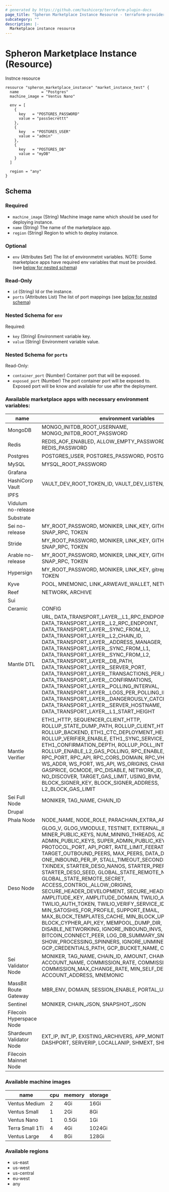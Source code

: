 ```yaml
---
# generated by https://github.com/hashicorp/terraform-plugin-docs
page_title: "Spheron Marketplace Instance Resource - terraform-provider-spheron"
subcategory: ""
description: |-
  Marketplace instance resource
---
```


# Spheron Marketplace Instance (Resource)

Instnce resource

```
resource "spheron_marketplace_instance" "market_instance_test" {
  name          = "Postgres"
  machine_image = "Ventus Nano"

  env = [
    {
      key   = "POSTGRES_PASSWORD"
      value = "passSecrettt"
    },
    {
      key   = "POSTGRES_USER"
      value = "admin"
    },
    {
      key   = "POSTGRES_DB"
      value = "myDB"
    }
  ]

  region = "any"
}
```

<!-- schema generated by tfplugindocs -->
## Schema

### Required

- `machine_image` (String) Machine image name which should be used for deploying instance.
- `name` (String) The name of the marketplace app.
- `region` (String) Region to which to deploy instance.

### Optional

- `env` (Attributes Set) The list of environmetnt variables. NOTE: Some marketplace apps have required env variables that must be provided. (see [below for nested schema](#nestedatt--env))

### Read-Only

- `id` (String) Id or the instance.
- `ports` (Attributes List) The list of port mappings (see [below for nested schema](#nestedatt--ports))

<a id="nestedatt--env"></a>
### Nested Schema for `env`

Required:

- `key` (String) Environment variable key.
- `value` (String) Environment variable value.


<a id="nestedatt--ports"></a>
### Nested Schema for `ports`

Read-Only:

- `container_port` (Number) Container port that will be exposed.
- `exposed_port` (Number) The port container port will be exposed to. Exposed port will be know and available for use after the deployment.

### Awailable marketplace apps with necessary environment variables:
| name                     | environment variables                                                                                                                                                                                                                                                                                                                                                                                                                                                                                                                                                                                                                                                                                                                                                                                                                                                                                                                                                                                     |
|--------------------------|-----------------------------------------------------------------------------------------------------------------------------------------------------------------------------------------------------------------------------------------------------------------------------------------------------------------------------------------------------------------------------------------------------------------------------------------------------------------------------------------------------------------------------------------------------------------------------------------------------------------------------------------------------------------------------------------------------------------------------------------------------------------------------------------------------------------------------------------------------------------------------------------------------------------------------------------------------------------------------------------------------------|
| MongoDB                  | MONGO_INITDB_ROOT_USERNAME, MONGO_INITDB_ROOT_PASSWORD                                                                                                                                                                                                                                                                                                                                                                                                                                                                                                                                                                                                                                                                                                                                                                                                                                                                                                                                                    |
| Redis                    | REDIS_AOF_ENABLED, ALLOW_EMPTY_PASSWORD, REDIS_PASSWORD                                                                                                                                                                                                                                                                                                                                                                                                                                                                                                                                                                                                                                                                                                                                                                                                                                                                                                                                                   |
| Postgres                 | POSTGRES_USER, POSTGRES_PASSWORD, POSTGRES_DB                                                                                                                                                                                                                                                                                                                                                                                                                                                                                                                                                                                                                                                                                                                                                                                                                                                                                                                                                             |
| MySQL                    | MYSQL_ROOT_PASSWORD                                                                                                                                                                                                                                                                                                                                                                                                                                                                                                                                                                                                                                                                                                                                                                                                                                                                                                                                                                                       |
| Grafana                  |                                                                                                                                                                                                                                                                                                                                                                                                                                                                                                                                                                                                                                                                                                                                                                                                                                                                                                                                                                                                           |
| HashiCorp Vault          | VAULT_DEV_ROOT_TOKEN_ID, VAULT_DEV_LISTEN_ADDRESS                                                                                                                                                                                                                                                                                                                                                                                                                                                                                                                                                                                                                                                                                                                                                                                                                                                                                                                                                         |
| IPFS                     |                                                                                                                                                                                                                                                                                                                                                                                                                                                                                                                                                                                                                                                                                                                                                                                                                                                                                                                                                                                                           |
| Vidulum no-release       |                                                                                                                                                                                                                                                                                                                                                                                                                                                                                                                                                                                                                                                                                                                                                                                                                                                                                                                                                                                                           |
| Substrate                |                                                                                                                                                                                                                                                                                                                                                                                                                                                                                                                                                                                                                                                                                                                                                                                                                                                                                                                                                                                                           |
| Sei no-release           | MY_ROOT_PASSWORD, MONIKER, LINK_KEY, GITHUB_REPOSITORY, SNAP_RPC, TOKEN                                                                                                                                                                                                                                                                                                                                                                                                                                                                                                                                                                                                                                                                                                                                                                                                                                                                                                                                   |
| Stride                   | MY_ROOT_PASSWORD, MONIKER, LINK_KEY, GITHUB_REPOSITORY, SNAP_RPC, TOKEN                                                                                                                                                                                                                                                                                                                                                                                                                                                                                                                                                                                                                                                                                                                                                                                                                                                                                                                                   |
| Arable no-release        | MY_ROOT_PASSWORD, MONIKER, LINK_KEY, GITHUB_REPOSITORY, SNAP_RPC, TOKEN                                                                                                                                                                                                                                                                                                                                                                                                                                                                                                                                                                                                                                                                                                                                                                                                                                                                                                                                   |
| Hypersign                | MY_ROOT_PASSWORD, MONIKER, LINK_KEY, gitrep, SNAP_RPC, TOKEN                                                                                                                                                                                                                                                                                                                                                                                                                                                                                                                                                                                                                                                                                                                                                                                                                                                                                                                                              |
| Kyve                     | POOL, MNEMONIC, LINK_ARWEAVE_WALLET, NETWORK                                                                                                                                                                                                                                                                                                                                                                                                                                                                                                                                                                                                                                                                                                                                                                                                                                                                                                                                                              |
| Reef                     | NETWORK, ARCHIVE                                                                                                                                                                                                                                                                                                                                                                                                                                                                                                                                                                                                                                                                                                                                                                                                                                                                                                                                                                                          |
| Sui                      |                                                                                                                                                                                                                                                                                                                                                                                                                                                                                                                                                                                                                                                                                                                                                                                                                                                                                                                                                                                                           |
| Ceramic                  | CONFIG                                                                                                                                                                                                                                                                                                                                                                                                                                                                                                                                                                                                                                                                                                                                                                                                                                                                                                                                                                                                    |
| Mantle DTL               | URL, DATA_TRANSPORT_LAYER__L1_RPC_ENDPOINT, DATA_TRANSPORT_LAYER__L2_RPC_ENDPOINT, DATA_TRANSPORT_LAYER__SYNC_FROM_L2, DATA_TRANSPORT_LAYER__L2_CHAIN_ID, DATA_TRANSPORT_LAYER__ADDRESS_MANAGER, DATA_TRANSPORT_LAYER__SYNC_FROM_L1, DATA_TRANSPORT_LAYER__SYNC_FROM_L2, DATA_TRANSPORT_LAYER__DB_PATH, DATA_TRANSPORT_LAYER__SERVER_PORT, DATA_TRANSPORT_LAYER__TRANSACTIONS_PER_POLLING_INTERVAL, DATA_TRANSPORT_LAYER__CONFIRMATIONS, DATA_TRANSPORT_LAYER__POLLING_INTERVAL, DATA_TRANSPORT_LAYER__LOGS_PER_POLLING_INTERVAL, DATA_TRANSPORT_LAYER__DANGEROUSLY_CATCH_ALL_ERRORS, DATA_TRANSPORT_LAYER__SERVER_HOSTNAME, DATA_TRANSPORT_LAYER__L1_START_HEIGHT                                                                                                                                                                                                                                                                                                                                        |
| Mantle Verifier          | ETH1_HTTP, SEQUENCER_CLIENT_HTTP, ROLLUP_STATE_DUMP_PATH, ROLLUP_CLIENT_HTTP, ROLLUP_BACKEND, ETH1_CTC_DEPLOYMENT_HEIGHT, RETRIES, ROLLUP_VERIFIER_ENABLE, ETH1_SYNC_SERVICE_ENABLE, ETH1_CONFIRMATION_DEPTH, ROLLUP_POLL_INTERVAL_FLAG, ROLLUP_ENABLE_L2_GAS_POLLING, RPC_ENABLE, RPC_ADDR, RPC_PORT, RPC_API, RPC_CORS_DOMAIN, RPC_VHOSTS, WS, WS_ADDR, WS_PORT, WS_API, WS_ORIGINS, CHAIN_ID, DATADIR, GASPRICE, GCMODE, IPC_DISABLE, NETWORK_ID, NO_USB, NO_DISCOVER, TARGET_GAS_LIMIT, USING_BVM, BLOCK_SIGNER_KEY, BLOCK_SIGNER_ADDRESS, L2_BLOCK_GAS_LIMIT                                                                                                                                                                                                                                                                                                                                                                                                                                         |
| Sei Full Node            | MONIKER, TAG_NAME, CHAIN_ID                                                                                                                                                                                                                                                                                                                                                                                                                                                                                                                                                                                                                                                                                                                                                                                                                                                                                                                                                                               |
| Drupal                   |                                                                                                                                                                                                                                                                                                                                                                                                                                                                                                                                                                                                                                                                                                                                                                                                                                                                                                                                                                                                           |
| Phala Node               | NODE_NAME, NODE_ROLE, PARACHAIN_EXTRA_ARGS                                                                                                                                                                                                                                                                                                                                                                                                                                                                                                                                                                                                                                                                                                                                                                                                                                                                                                                                                                |
| Deso Node                | GLOG_V, GLOG_VMODULE, TESTNET, EXTERNAL_IPS, CONNECT_IPS, MINER_PUBLIC_KEYS, NUM_MINING_THREADS, ADD_IPS, ADD_SEEDS, ADMIN_PUBLIC_KEYS, SUPER_ADMIN_PUBLIC_KEYS, PROTOCOL_PORT, API_PORT, RATE_LIMIT_FEERATE, MIN_FEERATE, TARGET_OUTBOUND_PEERS, MAX_PEERS, DATA_DIR, ONE_INBOUND_PER_IP, STALL_TIMEOUT_SECONDS, PRIVATE_MODE, TXINDEX, STARTER_DESO_NANOS, STARTER_PREFIX_NANOS_MAP, STARTER_DESO_SEED, GLOBAL_STATE_REMOTE_NODE, GLOBAL_STATE_REMOTE_SECRET, ACCESS_CONTROL_ALLOW_ORIGINS, SECURE_HEADER_DEVELOPMENT, SECURE_HEADER_ALLOW_HOSTS, AMPLITUDE_KEY, AMPLITUDE_DOMAIN, TWILIO_ACCOUNT_SID, TWILIO_AUTH_TOKEN, TWILIO_VERIFY_SERVICE_ID, MIN_SATOSHIS_FOR_PROFILE, SUPPORT_EMAIL, MAX_BLOCK_TEMPLATES_CACHE, MIN_BLOCK_UPDATE_INTERVAL, BLOCK_CYPHER_API_KEY, MEMPOOL_DUMP_DIR, DISABLE_NETWORKING, IGNORE_INBOUND_INVS, READ_ONLY_MODE, BITCOIN_CONNECT_PEER, LOG_DB_SUMMARY_SNAPSHOTS, SHOW_PROCESSING_SPINNERS, IGNORE_UNMINED_BITCOIN, GCP_CREDENTIALS_PATH, GCP_BUCKET_NAME, CADDY_FILE |
| Sei Validator Node       | MONIKER, TAG_NAME, CHAIN_ID, AMOUNT, CHAIN_ID, ACCOUNT_NAME, COMMISSION_RATE, COMMISSION_MAX_RATE, COMMISSION_MAX_CHANGE_RATE, MIN_SELF_DELEGATION, FEES, ACCOUNT_ADDRESS, MNEMONIC                                                                                                                                                                                                                                                                                                                                                                                                                                                                                                                                                                                                                                                                                                                                                                                                                       |
| MassBit Route Gateway    | MBR_ENV, DOMAIN, SESSION_ENABLE, PORTAL_URL, INSTALL_CMD                                                                                                                                                                                                                                                                                                                                                                                                                                                                                                                                                                                                                                                                                                                                                                                                                                                                                                                                                  |
| Sentinel                 | MONIKER, CHAIN_JSON, SNAPSHOT_JSON                                                                                                                                                                                                                                                                                                                                                                                                                                                                                                                                                                                                                                                                                                                                                                                                                                                                                                                                                                        |
| Filecoin Hyperspace Node |                                                                                                                                                                                                                                                                                                                                                                                                                                                                                                                                                                                                                                                                                                                                                                                                                                                                                                                                                                                                           |
| Shardeum Validator Node  | EXT_IP, INT_IP, EXISTING_ARCHIVERS, APP_MONITOR, DASHPASS, DASHPORT, SERVERIP, LOCALLANIP, SHMEXT, SHMINT                                                                                                                                                                                                                                                                                                                                                                                                                                                                                                                                                                                                                                                                                                                                                                                                                                                                                                 |
| Filecoin Mainnet Node    |                                                                                                                                                                                                                                                                                                                                                                                                                                                                                                                                                                                                                                                                                                                                                                                                                                                                                                                                                                                                           |

### Available machine images

| name            | cpu | memory | storage |
|-----------------|-----|--------|---------|
| Ventus Medium   | 2   | 4Gi    | 16Gi    |
| Ventus Small    | 1   | 2Gi    | 8Gi     |
| Ventus Nano     | 1   | 0.5Gi  | 1Gi     |
| Terra Small 1Ti | 4   | 4Gi    | 1024Gi  |
| Ventus Large    | 4   | 8Gi    | 128Gi   |

### Available regions
- us-east
- us-west
- us-central
- eu-west
- any